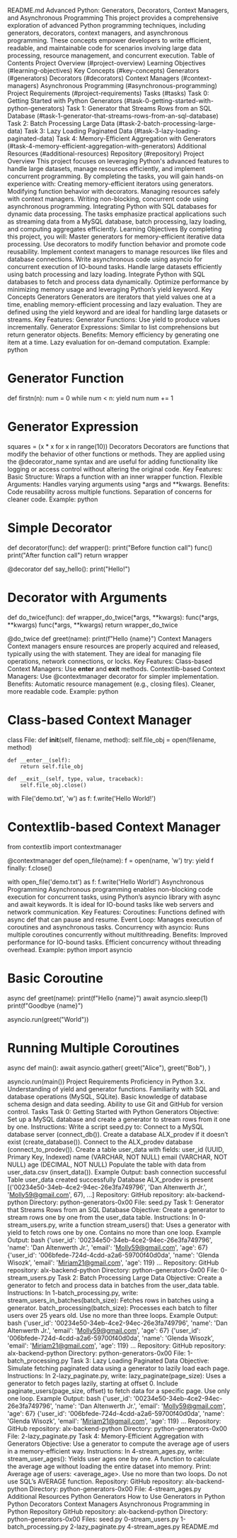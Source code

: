 README.md
Advanced Python: Generators, Decorators, Context Managers, and Asynchronous Programming
This project provides a comprehensive exploration of advanced Python programming techniques, including generators, decorators, context managers, and asynchronous programming. These concepts empower developers to write efficient, readable, and maintainable code for scenarios involving large data processing, resource management, and concurrent execution.
Table of Contents
Project Overview (#project-overview)
Learning Objectives (#learning-objectives)
Key Concepts (#key-concepts)
Generators (#generators)
Decorators (#decorators)
Context Managers (#context-managers)
Asynchronous Programming (#asynchronous-programming)
Project Requirements (#project-requirements)
Tasks (#tasks)
Task 0: Getting Started with Python Generators (#task-0-getting-started-with-python-generators)
Task 1: Generator that Streams Rows from an SQL Database (#task-1-generator-that-streams-rows-from-an-sql-database)
Task 2: Batch Processing Large Data (#task-2-batch-processing-large-data)
Task 3: Lazy Loading Paginated Data (#task-3-lazy-loading-paginated-data)
Task 4: Memory-Efficient Aggregation with Generators (#task-4-memory-efficient-aggregation-with-generators)
Additional Resources (#additional-resources)
Repository (#repository)
Project Overview
This project focuses on leveraging Python's advanced features to handle large datasets, manage resources efficiently, and implement concurrent programming. By completing the tasks, you will gain hands-on experience with:
Creating memory-efficient iterators using generators.
Modifying function behavior with decorators.
Managing resources safely with context managers.
Writing non-blocking, concurrent code using asynchronous programming.
Integrating Python with SQL databases for dynamic data processing.
The tasks emphasize practical applications such as streaming data from a MySQL database, batch processing, lazy loading, and computing aggregates efficiently.
Learning Objectives
By completing this project, you will:
Master generators for memory-efficient iterative data processing.
Use decorators to modify function behavior and promote code reusability.
Implement context managers to manage resources like files and database connections.
Write asynchronous code using asyncio for concurrent execution of IO-bound tasks.
Handle large datasets efficiently using batch processing and lazy loading.
Integrate Python with SQL databases to fetch and process data dynamically.
Optimize performance by minimizing memory usage and leveraging Python’s yield keyword.
Key Concepts
Generators
Generators are iterators that yield values one at a time, enabling memory-efficient processing and lazy evaluation. They are defined using the yield keyword and are ideal for handling large datasets or streams.
Key Features:
Generator Functions: Use yield to produce values incrementally.
Generator Expressions: Similar to list comprehensions but return generator objects.
Benefits:
Memory efficiency by generating one item at a time.
Lazy evaluation for on-demand computation.
Example:
python
# Generator Function
def firstn(n):
    num = 0
    while num < n:
        yield num
        num += 1

# Generator Expression
squares = (x * x for x in range(10))
Decorators
Decorators are functions that modify the behavior of other functions or methods. They are applied using the @decorator_name syntax and are useful for adding functionality like logging or access control without altering the original code.
Key Features:
Basic Structure: Wraps a function with an inner wrapper function.
Flexible Arguments: Handles varying arguments using *args and **kwargs.
Benefits:
Code reusability across multiple functions.
Separation of concerns for cleaner code.
Example:
python
# Simple Decorator
def decorator(func):
    def wrapper():
        print("Before function call")
        func()
        print("After function call")
    return wrapper

@decorator
def say_hello():
    print("Hello!")

# Decorator with Arguments
def do_twice(func):
    def wrapper_do_twice(*args, **kwargs):
        func(*args, **kwargs)
        func(*args, **kwargs)
    return wrapper_do_twice

@do_twice
def greet(name):
    print(f"Hello {name}")
Context Managers
Context managers ensure resources are properly acquired and released, typically using the with statement. They are ideal for managing file operations, network connections, or locks.
Key Features:
Class-based Context Managers: Use __enter__ and __exit__ methods.
Contextlib-based Context Managers: Use @contextmanager decorator for simpler implementation.
Benefits:
Automatic resource management (e.g., closing files).
Cleaner, more readable code.
Example:
python
# Class-based Context Manager
class File:
    def __init__(self, filename, method):
        self.file_obj = open(filename, method)

    def __enter__(self):
        return self.file_obj

    def __exit__(self, type, value, traceback):
        self.file_obj.close()

with File('demo.txt', 'w') as f:
    f.write('Hello World!')

# Contextlib-based Context Manager
from contextlib import contextmanager

@contextmanager
def open_file(name):
    f = open(name, 'w')
    try:
        yield f
    finally:
        f.close()

with open_file('demo.txt') as f:
    f.write('Hello World!')
Asynchronous Programming
Asynchronous programming enables non-blocking code execution for concurrent tasks, using Python’s asyncio library with async and await keywords. It is ideal for IO-bound tasks like web servers and network communication.
Key Features:
Coroutines: Functions defined with async def that can pause and resume.
Event Loop: Manages execution of coroutines and asynchronous tasks.
Concurrency with asyncio: Runs multiple coroutines concurrently without multithreading.
Benefits:
Improved performance for IO-bound tasks.
Efficient concurrency without threading overhead.
Example:
python
import asyncio

# Basic Coroutine
async def greet(name):
    print(f"Hello {name}")
    await asyncio.sleep(1)
    print(f"Goodbye {name}")

asyncio.run(greet("World"))

# Running Multiple Coroutines
async def main():
    await asyncio.gather(
        greet("Alice"),
        greet("Bob"),
    )

asyncio.run(main())
Project Requirements
Proficiency in Python 3.x.
Understanding of yield and generator functions.
Familiarity with SQL and database operations (MySQL, SQLite).
Basic knowledge of database schema design and data seeding.
Ability to use Git and GitHub for version control.
Tasks
Task 0: Getting Started with Python Generators
Objective: Set up a MySQL database and create a generator to stream rows from it one by one.
Instructions:
Write a script seed.py to:
Connect to a MySQL database server (connect_db()).
Create a database ALX_prodev if it doesn’t exist (create_database()).
Connect to the ALX_prodev database (connect_to_prodev()).
Create a table user_data with fields:
user_id (UUID, Primary Key, Indexed)
name (VARCHAR, NOT NULL)
email (VARCHAR, NOT NULL)
age (DECIMAL, NOT NULL)
Populate the table with data from user_data.csv (insert_data()).
Example Output:
bash
connection successful
Table user_data created successfully
Database ALX_prodev is present
[('00234e50-34eb-4ce2-94ec-26e3fa749796', 'Dan Altenwerth Jr.', 'Molly59@gmail.com', 67), ...]
Repository:
GitHub repository: alx-backend-python
Directory: python-generators-0x00
File: seed.py
Task 1: Generator that Streams Rows from an SQL Database
Objective: Create a generator to stream rows one by one from the user_data table.
Instructions:
In 0-stream_users.py, write a function stream_users() that:
Uses a generator with yield to fetch rows one by one.
Contains no more than one loop.
Example Output:
bash
{'user_id': '00234e50-34eb-4ce2-94ec-26e3fa749796', 'name': 'Dan Altenwerth Jr.', 'email': 'Molly59@gmail.com', 'age': 67}
{'user_id': '006bfede-724d-4cdd-a2a6-59700f40d0da', 'name': 'Glenda Wisozk', 'email': 'Miriam21@gmail.com', 'age': 119}
...
Repository:
GitHub repository: alx-backend-python
Directory: python-generators-0x00
File: 0-stream_users.py
Task 2: Batch Processing Large Data
Objective: Create a generator to fetch and process data in batches from the user_data table.
Instructions:
In 1-batch_processing.py, write:
stream_users_in_batches(batch_size): Fetches rows in batches using a generator.
batch_processing(batch_size): Processes each batch to filter users over 25 years old.
Use no more than three loops.
Example Output:
bash
{'user_id': '00234e50-34eb-4ce2-94ec-26e3fa749796', 'name': 'Dan Altenwerth Jr.', 'email': 'Molly59@gmail.com', 'age': 67}
{'user_id': '006bfede-724d-4cdd-a2a6-59700f40d0da', 'name': 'Glenda Wisozk', 'email': 'Miriam21@gmail.com', 'age': 119}
...
Repository:
GitHub repository: alx-backend-python
Directory: python-generators-0x00
File: 1-batch_processing.py
Task 3: Lazy Loading Paginated Data
Objective: Simulate fetching paginated data using a generator to lazily load each page.
Instructions:
In 2-lazy_paginate.py, write:
lazy_paginate(page_size): Uses a generator to fetch pages lazily, starting at offset 0.
Include paginate_users(page_size, offset) to fetch data for a specific page.
Use only one loop.
Example Output:
bash
{'user_id': '00234e50-34eb-4ce2-94ec-26e3fa749796', 'name': 'Dan Altenwerth Jr.', 'email': 'Molly59@gmail.com', 'age': 67}
{'user_id': '006bfede-724d-4cdd-a2a6-59700f40d0da', 'name': 'Glenda Wisozk', 'email': 'Miriam21@gmail.com', 'age': 119}
...
Repository:
GitHub repository: alx-backend-python
Directory: python-generators-0x00
File: 2-lazy_paginate.py
Task 4: Memory-Efficient Aggregation with Generators
Objective: Use a generator to compute the average age of users in a memory-efficient way.
Instructions:
In 4-stream_ages.py, write:
stream_user_ages(): Yields user ages one by one.
A function to calculate the average age without loading the entire dataset into memory.
Print: Average age of users: <average_age>.
Use no more than two loops.
Do not use SQL’s AVERAGE function.
Repository:
GitHub repository: alx-backend-python
Directory: python-generators-0x00
File: 4-stream_ages.py
Additional Resources
Python Generators
How to Use Generators in Python
Python Decorators
Context Managers
Asynchronous Programming in Python
Repository
GitHub repository: alx-backend-python
Directory: python-generators-0x00
Files:
seed.py
0-stream_users.py
1-batch_processing.py
2-lazy_paginate.py
4-stream_ages.py
README.md